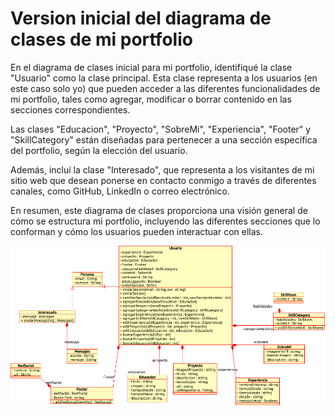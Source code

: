 # Version inicial del diagrama de clases de mi portfolio

En el diagrama de clases inicial para mi portfolio, identifiqué la clase "Usuario" como la clase principal. Esta clase representa a los usuarios (en este caso solo yo) que pueden acceder a las diferentes funcionalidades de mi portfolio, tales como agregar, modificar o borrar contenido en las secciones correspondientes.

Las clases "Educacion", "Proyecto", "SobreMi", "Experiencia", "Footer" y "SkillCategory" están diseñadas para pertenecer a una sección específica del portfolio, según la elección del usuario.

Además, incluí la clase "Interesado", que representa a los visitantes de mi sitio web que desean ponerse en contacto conmigo a través de diferentes canales, como GitHub, LinkedIn o correo electrónico.

En resumen, este diagrama de clases proporciona una visión general de cómo se estructura mi portfolio, incluyendo las diferentes secciones que lo conforman y cómo los usuarios pueden interactuar con ellas.

![Diagrama de clases](./diagrama%20de%20clases/diagrama%20de%20clases.png)
